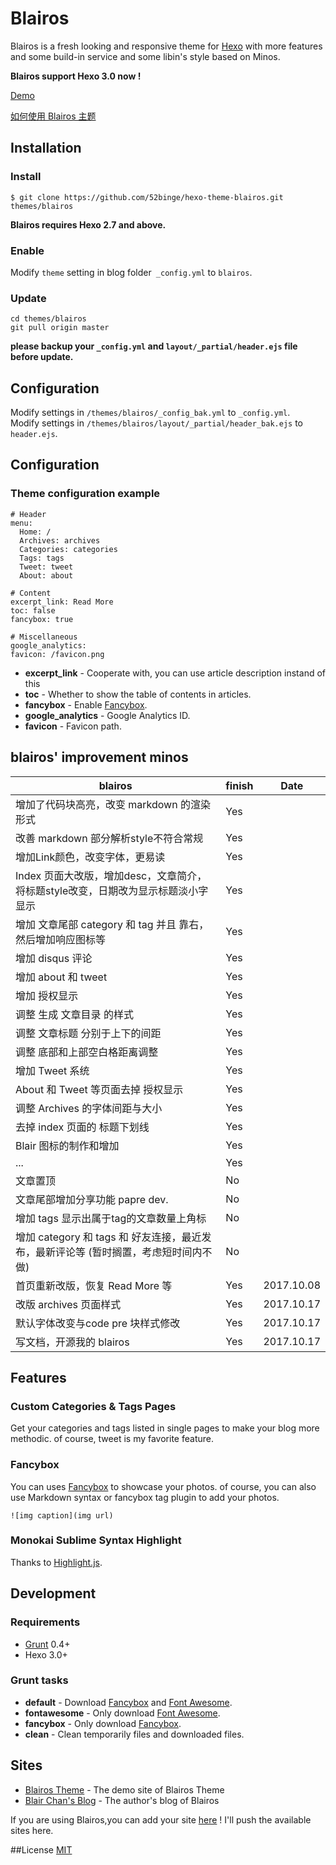 # Blairos

Blairos is a fresh looking and responsive theme for [Hexo](http://hexo.io) with more features and some build-in service and some libin's style based on Minos.  

**Blairos support Hexo 3.0 now !**

[Demo](http://52binge.github.io)

[如何使用 Blairos 主题](https://github.com/52binge/hexo-theme-blairos/)

## Installation

### Install
```
$ git clone https://github.com/52binge/hexo-theme-blairos.git themes/blairos
```
**Blairos requires Hexo 2.7 and above.** 

### Enable

Modify `theme` setting in blog folder` _config.yml` to `blairos`.

### Update

```
cd themes/blairos
git pull origin master
```

**please backup your `_config.yml` and `layout/_partial/header.ejs` file before update.** 

## Configuration

Modify settings in  `/themes/blairos/_config_bak.yml` to `_config.yml`.     
Modify settings in  `/themes/blairos/layout/_partial/header_bak.ejs` to `header.ejs`. 

## Configuration

### Theme configuration example
```
# Header
menu:
  Home: /
  Archives: archives
  Categories: categories
  Tags: tags
  Tweet: tweet
  About: about

# Content
excerpt_link: Read More
toc: false
fancybox: true

# Miscellaneous
google_analytics:
favicon: /favicon.png
```

- **excerpt_link** - Cooperate with, you can use article description instand of this <!--more-->
- **toc** - Whether to show the table of contents in articles.
- **fancybox** - Enable [Fancybox].
- **google_analytics** - Google Analytics ID.
- **favicon** - Favicon path.

## blairos' improvement minos

blairos | finish | Date
------- | ------- | -------
增加了代码块高亮，改变 markdown 的渲染形式 | Yes
改善 markdown 部分解析style不符合常规 | Yes
增加Link颜色，改变字体，更易读 | Yes
Index 页面大改版，增加desc，文章简介，将标题style改变，日期改为显示标题淡小字显示 | Yes
增加 文章尾部 category 和 tag 并且 靠右，然后增加响应图标等 | Yes
增加 disqus 评论 | Yes
增加 about 和 tweet | Yes
增加 授权显示 | Yes
调整 生成 文章目录 的样式 | Yes
调整 文章标题 分别于上下的间距 | Yes
调整 底部和上部空白格距离调整 | Yes
增加 Tweet 系统 | Yes
About 和 Tweet 等页面去掉 授权显示 | Yes
调整 Archives 的字体间距与大小 | Yes
去掉 index 页面的 标题下划线 | Yes
Blair 图标的制作和增加 | Yes
... | Yes
文章置顶 | No
文章尾部增加分享功能  papre dev. | No
增加 tags 显示出属于tag的文章数量上角标 | No
增加 category 和 tags 和 好友连接，最近发布，最新评论等 (暂时搁置，考虑短时间内不做) | No
首页重新改版，恢复 Read More 等 | Yes | 2017.10.08
改版 archives 页面样式 | Yes | 2017.10.17
默认字体改变与code pre 块样式修改 | Yes | 2017.10.17
写文档，开源我的 blairos | Yes  | 2017.10.17


## Features

### Custom Categories & Tags Pages

Get your categories and tags listed in single pages to make your blog more methodic. of course, tweet
is my favorite feature.

### Fancybox

You can uses [Fancybox] to showcase your photos. of course, you can also use Markdown syntax or fancybox tag plugin to add your photos.

```
![img caption](img url)
```

### Monokai Sublime Syntax Highlight

Thanks to [Highlight.js](https://highlightjs.org/).

## Development

### Requirements

- [Grunt] 0.4+
- Hexo 3.0+

### Grunt tasks

- **default** - Download [Fancybox] and [Font Awesome].
- **fontawesome** - Only download [Font Awesome].
- **fancybox** - Only download [Fancybox].
- **clean** - Clean temporarily files and downloaded files.

[Hexo]: http://zespia.tw/hexo/
[Fancybox]: http://fancyapps.com/fancybox/
[Font Awesome]: http://fontawesome.io/
[Grunt]: http://gruntjs.com/

## Sites

- [Blairos Theme][1] - The demo site of Blairos Theme
- [Blair Chan's Blog][1] - The author's blog of Blairos

If you are using Blairos,you can add your site [here](https://github.com/52binge/blairos/wiki/Sites) ! I'll push the available sites here.

##License
[MIT](/LICENSE)

[1]: http://52binge.github.io
